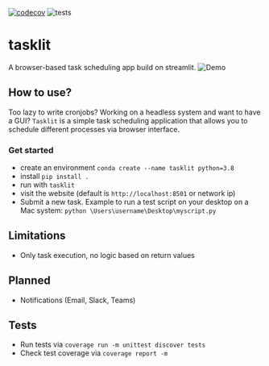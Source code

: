 [![codecov](https://codecov.io/gh/straussmaximilian/tasklit/branch/main/graph/badge.svg?token=BW3L9GQ7M1)](https://codecov.io/gh/straussmaximilian/tasklit)
![tests](https://github.com/straussmaximilian/tasklit/actions/workflows/run_unittests_and_linting.yml/badge.svg?branch=main)


# tasklit
A browser-based task scheduling app build on streamlit.
![Demo](assets/demo.gif)

## How to use?

Too lazy to write cronjobs? Working on a headless system and want to have a GUI?
`Tasklit` is a simple task scheduling application that allows you to schedule different processes via browser interface.

### Get started

* create an environment `conda create --name tasklit python=3.8`
* install `pip install .`
* run with `tasklit`
* visit the website (default is `http://localhost:8501` or network ip)
* Submit a new task. Example to run a test script on your desktop on a Mac system: `python \Users\username\Desktop\myscript.py`

## Limitations
* Only task execution, no logic based on return values

## Planned
* Notifications (Email, Slack, Teams)

## Tests
* Run tests via
  ```coverage run -m unittest discover tests```
* Check test coverage via ```coverage report -m```
